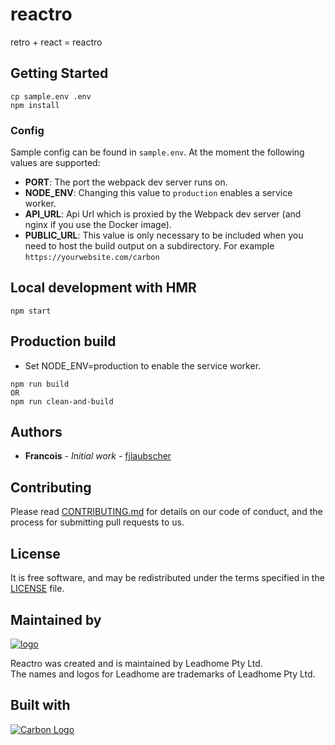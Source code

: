 # reactro
retro + react = reactro

## Getting Started
```
cp sample.env .env
npm install
```

### Config
Sample config can be found in `sample.env`.
At the moment the following values are supported:
- **PORT**: The port the webpack dev server runs on.
- **NODE_ENV**: Changing this value to `production` enables a service worker.
- **API_URL**: Api Url which is proxied by the Webpack dev server (and nginx if you use the Docker image).
- **PUBLIC_URL**: This value is only necessary to be included when you need to host the build output on a subdirectory. For example `https://yourwebsite.com/carbon`

## Local development with HMR
```
npm start
```

## Production build
- Set NODE_ENV=production to enable the service worker.
```
npm run build
OR
npm run clean-and-build
```

## Authors

* **Francois** - *Initial work* - [fjlaubscher](https://github.com/fjlaubscher)

## Contributing

Please read [CONTRIBUTING.md](CONTRIBUTING.md) for details on our code of conduct, and the process for submitting pull requests to us.

License
-------

It is free software, and may be redistributed under the terms specified in the [LICENSE](LICENSE.md) file.

Maintained by
----------------

[![logo](https://i.imgur.com/QH4yUje.png)](https://leadhome.co.za?utm_source=github)

Reactro was created and is maintained by Leadhome Pty Ltd.<br />
The names and logos for Leadhome are trademarks of Leadhome Pty Ltd.

## Built with
[![Carbon Logo](https://i.imgur.com/JX6nZks.png)](https://github.com/leadhomesa/carbon)
